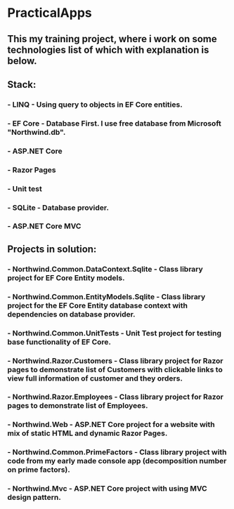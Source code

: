 # PracticalApps
## This my training project, where i work on some technologies list of which with explanation is below. 
## Stack: 
### - LINQ - Using query to objects in EF Core entities.
### - EF Core - Database First. I use free database from Microsoft "Northwind.db".
### - ASP.NET Core
### - Razor Pages
### - Unit test
### - SQLite - Database provider.
### - ASP.NET Core MVC
## Projects in solution:
### - Northwind.Common.DataContext.Sqlite - Class library project for EF Core Entity models.
### - Northwind.Common.EntityModels.Sqlite - Class library project for the EF Core Entity database context with dependencies on database provider.
### - Northwind.Common.UnitTests - Unit Test project for testing base functionality of EF Core.
### - Northwind.Razor.Customers - Class library project for Razor pages to demonstrate list of Customers with clickable links to view full information of customer and they orders.
### - Northwind.Razor.Employees - Class library project for Razor pages to demonstrate list of Employees.
### - Northwind.Web - ASP.NET Core project for a website with mix of static HTML and dynamic Razor Pages.
### - Northwind.Common.PrimeFactors - Class library project with code from my early made console app (decomposition number on prime factors).
### - Northwind.Mvc - ASP.NET Core project with using MVC design pattern.
